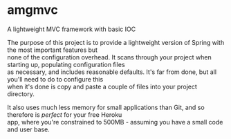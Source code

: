 # amgmvc
A lightweight MVC framework with basic IOC

The purpose of this project is to provide a lightweight version of Spring with the most important features but  
none of the configuration overhead. It scans through your project when starting up, populating configuration files  
as necessary, and includes reasonable defaults. It's far from done, but all you'll need to do to configure this  
when it's done is copy and paste a couple of files into your project directory.

It also uses much less memory for small applications than Git, and so therefore is *perfect* for your free Heroku  
app, where you're constrained to 500MB - assuming you have a small code and user base.
